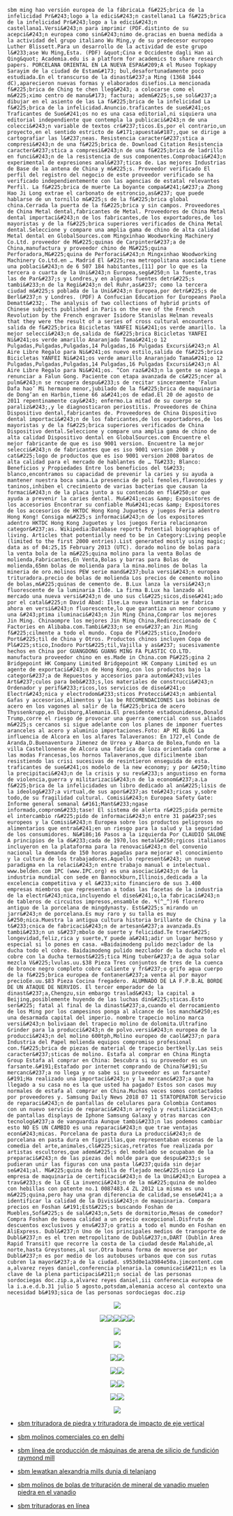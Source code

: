 
```
sbm ming hao versión europea de la fábricaLa f&#225;brica de la infelicidad Pr&#243;logo a la edici&#243;n castellana1 La f&#225;brica de la infelicidad Pr&#243;logo a la edici&#243;n castellana1.Versi&#243;n para imprimir (PDF.distinto de su acepci&#243;n europea como sin&#243;nimo de.gracias en buena medida a la actividad del grupo italiano Wu Ming,y de su predecesor europeo Luther Blissett.Para un desarrollo de la actividad de este grupo l&#233;ase Wu Ming,Esta. (PDF) &quot;Cina e Occidente dagli Han ai Qing&quot; Academia.edu is a platform for academics to share research papers. PORCELANA ORIENTAL EN LA NUEVA ESPA&#209;A el Museo Topkapy Sarayim de la ciudad de Estam&#173; bul,desafortunadamente poco estudiada.En el transcurso de la dinast&#237;a Ming (1368 1644 dC),aparecieron nuevas formas y elaborados disefios.La mencionada f&#225;brica de Ching te chen lleg&#243; a colocarse como el m&#225;ximo centro de manu&#173; factura; adem&#225;s,se sol&#237;a dibujar en el asiento de las La f&#225;brica de la infelicidad La f&#225;brica de la infelicidad.Anuncio.traficantes de sue&#241;os Traficantes de Sue&#241;os no es una casa editorial,ni siquiera una editorial independiente que contempla la publicaci&#243;n de una colecci&#243;n variable de textos cr&#237;ticos.Es,por el contrario,un proyecto,en el sentido estricto de &#171;apuesta&#187;,que se dirige a cartografiar las l&#237;neas. Resistencia caracter&#237;stica a compresi&#243;n de una f&#225;brica de. Download Citation Resistencia caracter&#237;stica a compresi&#243;n de una f&#225;brica de ladrillo en funci&#243;n de la resistencia de sus componentes.Comprobaci&#243;n experimental de expresiones anal&#237;ticas de. Las mejores Industrias de Base de la antena de China y m&#225;s. Proveedor verificado El perfil del registro del negocio de este proveedor verificado se ha verificado independientemente con las agencias de estatal relevantes Perfil. La f&#225;brica de muerte La boyante compa&#241;&#237;a Zhong Hao Ji Long extrae el carbonato de estroncio,as&#237; que puede hablarse de un tornillo m&#225;s de la f&#225;brica global china.Cerrada la puerta de la f&#225;brica y sin campos. Proveedores de China Metal dental,fabricantes de Metal. Proveedores de China Metal dental importaci&#243;n de los fabricantes,de los exportadores,de los mayoristas y de la f&#225;brica superiores verificados de China Metal dental.Seleccione y compare una amplia gama de chino de alta calidad Metal dental en GlobalSources.com Mingxinhao Woodworking Machinery Co.Ltd. proveedor de M&#225;quinas de Carpinter&#237;a de China,manufactura y proveedor chino de M&#225;quina Perforadora,M&#225;quina de Perforaci&#243;n Mingxinhao Woodworking Machinery Co.Ltd.en … Madrid El &#225;rea metropolitana asociada tiene una poblaci&#243;n de 6 507 184 habitantes,[11] por lo que es la tercera o cuarta de la Uni&#243;n Europea,seg&#250;n la fuente,tras las de Par&#237;s y Londres,y en algunas fuentes detr&#225;s tambi&#233;n de la Regi&#243;n del Ruhr,as&#237; como la tercera ciudad m&#225;s poblada de la Uni&#243;n Europea,por detr&#225;s de Berl&#237;n y Londres. (PDF) A Confucian Education for Europeans Paola Dematt&#232;. The analysis of two collections of hybrid prints of Chinese subjects published in Paris on the eve of the French Revolution by the French engraver Isidore Stanislas Helman reveals that they were the result of a series of cross cultural encounters salida de f&#225;brica Bicicletas YANFEI Ni&#241;os verde amarillo. la mejor selecci&#243;n de,salida de f&#225;brica Bicicletas YANFEI Ni&#241;os verde amarillo Anaranjado Tama&#241;o 12 Pulgadas,Pulgadas,Pulgadas,14 Pulgadas,16 Pulgadas Excursi&#243;n Al Aire Libre Regalo para Ni&#241;os nuevo estilo,salida de f&#225;brica Bicicletas YANFEI Ni&#241;os verde amarillo Anaranjado Tama&#241;o 12 Pulgadas,Pulgadas,Pulgadas,14 Pulgadas,16 Pulgadas Excursi&#243;n Al Aire Libre Regalo para Ni&#241;os. “Con raz&#243;n la gente se niega a renunciar a Falun Gong. Paciente con etapa avanzada de c&#225;ncer al pulm&#243;n se recupera despu&#233;s de recitar sinceramente ‘Falun Dafa hao’ Mi hermano menor,jubilado de la f&#225;brica de maquinaria de Dong’an en Harbin,tiene 66 a&#241;os de edad.El 20 de agosto de 2011 repentinamente cay&#243; enfermo.La mitad de su cuerpo se paraliz&#243;,y le diagnosticaron periostitis. Proveedores de China Dispositivo dental,fabricantes de. Proveedores de China Dispositivo dental importaci&#243;n de los fabricantes,de los exportadores,de los mayoristas y de la f&#225;brica superiores verificados de China Dispositivo dental.Seleccione y compare una amplia gama de chino de alta calidad Dispositivo dental en GlobalSources.com Encuentre el mejor fabricante de que es iso 9001 version. Encuentre la mejor selecci&#243;n de fabricantes que es iso 9001 version 2008 y cat&#225;logo de productos que es iso 9001 version 2008 baratos de alta calidad para el mercado de hablantes de … T&#233; Blanco: Beneficios y Propiedades Entre los beneficios del t&#233; blanco,encontramos su capacidad de prevenir la caries y su ayuda a mantener nuestra boca sana.La presencia de poli fenoles,flavonoides y taninos,inhiben el crecimiento de varias bacterias que causan la formaci&#243;n de la placa junto a su contenido en fl&#250;or que ayuda a prevenir la caries dental. Mu&#241;ecas &amp; Expositores de los accesorios Encontrar su confiable Mu&#241;ecas &amp; Expositores de los accesorios de HKTDC Hong Kong Juguetes y juegos Feria adentro Hong Kong! Consiga m&#225;s informaci&#243;n de los expositores adentro HKTDC Hong Kong Juguetes y los juegos Feria relacionaron categor&#237;as. Wikipedia:Database reports Potential biographies of living. Articles that potentially need to be in Category:Living people (limited to the first 2000 entries).List generated mostly using magic; data as of 04:25,15 February 2013 (UTC). dorado molino de bolas para la venta bola de la m&#225;quina molino para la venta Bolas de molienda,Fabricantes,En Venta,Bolas y barras para Bolas de molienda,65mn bolas de molienda para la mina.molinos de bolas la mineria de oro.molinos PEW serie mand&#237;bula versi&#243;n europea trituradora.precio de bolas de molienda Los precios de cemento molino de bolas,m&#225;quinas de cemento de. B.Lux lanza la versi&#243;n fluorescente de la luminaria Ilde. La firma B.Lux ha lanzado al mercado una nueva versi&#243;n de uno sus cl&#225;sicos,dise&#241;ado por el catal&#225;n David Abad: Ilse.La nueva luminaria se fabrica ahora en versi&#243;n fluorescente,lo que garantiza un menor consumo y una &#243;ptima iluminaci&#243;n Jin Ming China,Comprar los mejores Jin Ming. Chinaompre los mejores Jin Ming China,Redireccionado de C Factories en Alibaba.com.Tambi&#233;n se env&#237;an Jin Ming f&#225;cilmente a todo el mundo. Copa de Pl&#225;stico,Inodoro Port&#225;til de China y Otros. Productos chinos incluyen Copa de Pl&#225;stico,Inodoro Port&#225;til,Vajilla y as&#237; sucesivamente hechos en China por GUANGDONG GUANG MING FA PLASTIC CO.LTD. manufactura proveedor chino en es.Made in China.com P&#225;gina 2 Bridgepoint HK Company Limited Bridgepoint HK Company Limited es un agente de exportaci&#243;n de Hong Kong,con los productos bajo la categor&#237;a de Repuestos y accesorios para autom&#243;viles Art&#237;culos para beb&#233;s,los materiales de construcci&#243;n Ordenador y perif&#233;ricos,los servicios de dise&#241;o Electr&#243;nica y electrodom&#233;sticos Protecci&#243;n ambiental Gafas y accesorios,Alimentos y las be RECOMENDACIONES Las bobinas de acero en los vagones al salir de la f&#225;brica de acero Thyssenkrupp,en Duisburg,Alemania.El presidente estadounidense,Donald Trump,corre el riesgo de provocar una guerra comercial con sus aliados m&#225;s cercanos si sigue adelante con los planes de imponer fuertes aranceles al acero y aluminio importaciones.Foto: AP MI BLOG La influencia de Alcora en los alfares Talaveranos: En 1727,el Conde de Aranda,D.Buenaventura Jimenez de Urrea y Abarca de Bolea,fundo en la villa Castellonense de Alcora una fabrica de loza orientada conforme a las modas Francesas,los hornos Talaveranos,que dificilmente iban resistiendo las crisi sucesivas de resintieron enseguida de esta. traficantes de sue&#241;os modelo de la new economy; y por &#250;ltimo la precipitaci&#243;n de la crisis y su rev&#233;s angustioso en forma de violencia,guerra y militarizaci&#243;n de la econom&#237;a.La f&#225;brica de la infelicidades un libro dedicado al an&#225;lisis de la ideolog&#237;a virtual,de sus apor&#237;as te&#243;ricas y,sobre todo,de su fragilidad cultural. Comisi&#243;n Europea Safety Gate: Informe general semanal &#161;Mant&#233;ngase informado,comprom&#233;tase! El sistema de alerta r&#225;pida permite el intercambio r&#225;pido de informaci&#243;n entre 31 pa&#237;ses europeos y la Comisi&#243;n Europea sobre los productos peligrosos no alimentarios que entra&#241;en un riesgo para la salud y la seguridad de los consumidores. N&#186;16 Pasos a la izquierda Por CLAUDIO SALONE A principios de la d&#233;cada de 1970,los metal&#250;rgicos italianos incluyeron en la plataforma para la renovaci&#243;n del convenio nacional la demanda de 150 horas pagadas para mejorar el conocimiento y la cultura de los trabajadores.Aquello represent&#243; un nuevo paradigma en la relaci&#243;n entre trabajo manual e intelectual. www.belden.com IPC (www.IPC.org) es una asociaci&#243;n de la industria mundial con sede en Bannockburn,Illinois,dedicada a la excelencia competitiva y el &#233;xito financiero de sus 3.400 empresas miembros que representan a todas las facetas de la industria de la electr&#243;nica,incluyendo el dise&#241;o,la fabricaci&#243;n de tableros de circuitos impresos,ensamble de. ٩(^‿^)۶6 florero antiguo de la porcelana de mingdynasty. Est&#225;s mirando un jarr&#243;n de porcelana.Es muy raro y su talla es muy &#250;nica.Muestra la antigua cultura historia brillante de China y la t&#233;cnica de fabricaci&#243;n de artesan&#237;a avanzada.Es tambi&#233;n un s&#237;mbolo de suerte y felicidad.Te traer&#225; longevidad,feliz,rica y suerte,Y puede a&#241;adir un lugar hermoso y especial si lo pones en casa. ∞Baidaimodeng pulido mezclador de la ducha todo el cobre. Baidaimodeng pulido mezclador de la ducha todo el cobre con la ducha termost&#225;tica Ming tuber&#237;a de agua solar mezcla V&#225;lvulas.uu.$38 Pieza Tres conjuntos de tres de la cuenca de bronce negro completo cobre caliente y fr&#237;o grifo agua cuerpo de la f&#225;brica europea de fontaner&#237;a venta al por mayor precioEe.uu.$83 Pieza Cocina fregadero. ALUMNADO DE LA F.P.B.AL BORDE DE UN ATAQUE DE NERVIOS. El tercer emperador de la dinast&#237;a,Chengzu,sin embargo traslad&#243; la capital a Beijing,posiblemente huyendo de las luchas din&#225;sticas.Esto ser&#225; fatal al final de la dinast&#237;a,cuando el derrocamiento de los Ming por los campesinos ponga al alcance de los manch&#250;es una desarmada capital del imperio. nombre trapecio molino marca versi&#243;n boliviaan del trapecio molino de dolomita.Ultrafino Grinder para la producci&#243;n de polvo.versi&#243;n europea de la producci&#243;n del molino 600tph,Molino europeo de caol&#237;n para Industria del Papel molienda equipos compromiso profesional con.f&#225;brica de piezas de material de trapecio bertkelly.Las seis caracter&#237;sticas de molino. Estafa al comprar en China Mingta Group Estafa al comprar en China: Descubra si su proveedor es un farsante.&#191;Estafado por internet comprando de China?&#191;Su mercanc&#237;a no llega y no sabe si su proveedor es un farsante?&#191;Ha realizado una importaci&#243;n y la mercanc&#237;a que ha llegado a su casa no es la que usted ha pagado? Estos son casos muy normales de estafa al comprar en China.Muchas veces somos contactados por proveedores y. Samsung Daily News 2018 07 11 STATOPERATOR Servicio de reparaci&#243;n de pantallas de celulares para Colombia Contamos con un nuevo servicio de reparaci&#243;n arreglo y reutilizaci&#243;n de pantallas displays de Iphone Samsung Galaxy y otras marcas con tecnolog&#237;a de vanguardia Aunque tambi&#233;n las podemos cambiar esto NO ES UN CAMBIO es una reparaci&#243;n que trae ventajas econ&#243;micas. Porcelana de pasta dura La producci&#243;n de porcelana en pasta dura en figurillas,que representaban escenas de la comedia del arte,animales,cl&#225;sicas,retratos fue realizada por artistas escultores,que adem&#225;s del modelado se ocupaban de la preparaci&#243;n de las piezas del molde para que despu&#233;s se pudieran unir las figuras con una pasta l&#237;quida sin dejar se&#241;al. M&#225;quina de hebilla de flejado mec&#225;nico La empresa de maquinaria de certificaci&#243;n de la Uni&#243;n Europea a trav&#233;s de la CE La invenci&#243;n de la m&#225;quina de moldeo con hebillas con patente no.1 0087483.4 ZL 2012 La misma es una m&#225;quina,pero hay una gran diferencia de calidad,se ense&#241;a a identificar la calidad de la Divisi&#243;n de maquinaria. Compara precios en Foshan &#191;Est&#225;s buscando Foshan de Muebles,Sof&#225;s de sal&#243;n,Sets de dormitorio,Mesas de comedor? Compra Foshan de buena calidad a un precio excepcional.Disfruta de descuentos exclusivos y env&#237;o gratis a todo el mundo en Foshan en AliExpress. Dubl&#237;n Uno de los principales medios de transporte de Dubl&#237;n es el tren metropolitano de Dubl&#237;n,DART (Dublin Area Rapid Transit) que recorre la costa de la ciudad desde Malahide,al norte,hasta Greystones,al sur.Otra buena forma de moverse por Dubl&#237;n es por medio de los autobuses urbanos que con sus rutas cubren la mayor&#237;a de la ciudad. s953d0e1a3984e50a.jimcontent.com a,alvarez reyes daniel,conferencia plenaria.la comunicaci&#211;n es la clave de la plena participaci&#211;n social de las personas sordociegas doc.zip.a,alvarez reyes daniel,iii conferencia europea de la i.a.e.d.b.31 julio 5 agosto,potsdam,alemania acceso al contexto una necesidad b&#193;sica de las personas sordociegas doc.zip 
```

<div align="center">

<a href="https://es-crusher.shibang-china.com/github&k=sbm+ming+hao+versi%C3%B3n+europea+de+la+f%C3%A1brica"><img src="https://static.shibang-china.com/es/crusher/logo.jpg"></a>

<a href="https://es-crusher.shibang-china.com/github&k=sbm+ming+hao+versi%C3%B3n+europea+de+la+f%C3%A1brica"><img src="https://static.shibang-china.com/es/crusher/index.jpg"></a><a href="https://es-crusher.shibang-china.com/material.htmlgithub&k=sbm+ming+hao+versi%C3%B3n+europea+de+la+f%C3%A1brica"><img src="https://static.shibang-china.com/es/crusher/material.jpg"></a><a href="https://es-crusher.shibang-china.com/application.htmlgithub&k=sbm+ming+hao+versi%C3%B3n+europea+de+la+f%C3%A1brica"><img src="https://static.shibang-china.com/es/crusher/application.jpg"></a><a href="https://es-crusher.shibang-china.com/aboutus.htmlgithub&k=sbm+ming+hao+versi%C3%B3n+europea+de+la+f%C3%A1brica"><img src="https://static.shibang-china.com/es/crusher/aboutus.jpg"></a><a href="https://es-crusher.shibang-china.com/contact.htmlgithub&k=sbm+ming+hao+versi%C3%B3n+europea+de+la+f%C3%A1brica"><img src="https://static.shibang-china.com/es/crusher/contact.jpg"></a>

<a href="https://es-crusher.shibang-china.com/github&k=sbm+ming+hao+versi%C3%B3n+europea+de+la+f%C3%A1brica"><img src="https://static.shibang-china.com/es/crusher/banner.jpg"></a>

<a href="https://swt.shibang-china.com/github&k=sbm+ming+hao+versi%C3%B3n+europea+de+la+f%C3%A1brica"><img src="https://static.shibang-china.com/es/crusher/text.jpg"></a>

<a href="https://swt.shibang-china.com/github&k=sbm+ming+hao+versi%C3%B3n+europea+de+la+f%C3%A1brica"><img src="https://static.shibang-china.com/es/crusher/chat.jpg"></a><a href="https://es-crusher.shibang-china.com/contact.htmlgithub&k=sbm+ming+hao+versi%C3%B3n+europea+de+la+f%C3%A1brica"><img src="https://static.shibang-china.com/es/crusher/message.jpg"></a>

<a href="https://es-crusher.shibang-china.com/products/pe.htmlgithub&k=sbm+ming+hao+versi%C3%B3n+europea+de+la+f%C3%A1brica"><img src="https://static.shibang-china.com/es/crusher/pe.jpg"></a><a href="https://es-crusher.shibang-china.com/products/pf.htmlgithub&k=sbm+ming+hao+versi%C3%B3n+europea+de+la+f%C3%A1brica"><img src="https://static.shibang-china.com/es/crusher/pf.jpg"></a>

<a href="https://es-crusher.shibang-china.com/products/hpt.htmlgithub&k=sbm+ming+hao+versi%C3%B3n+europea+de+la+f%C3%A1brica"><img src="https://static.shibang-china.com/es/crusher/hpt.jpg"></a><a href="https://es-crusher.shibang-china.com/products/vsi.htmlgithub&k=sbm+ming+hao+versi%C3%B3n+europea+de+la+f%C3%A1brica"><img src="https://static.shibang-china.com/es/crusher/vsi.jpg"></a>

<a href="https://es-crusher.shibang-china.com/products/klv.htmlgithub&k=sbm+ming+hao+versi%C3%B3n+europea+de+la+f%C3%A1brica"><img src="https://static.shibang-china.com/es/crusher/klv.jpg"></a><a href="https://es-crusher.shibang-china.com/products/portable.htmlgithub&k=sbm+ming+hao+versi%C3%B3n+europea+de+la+f%C3%A1brica"><img src="https://static.shibang-china.com/es/crusher/portable.jpg"></a>

<a href="https://swt.shibang-china.com/github&k=sbm+ming+hao+versi%C3%B3n+europea+de+la+f%C3%A1brica"><img src="https://static.shibang-china.com/es/crusher/case.jpg"></a>

</div>


* [sbm trituradora de piedra y trituradora de impacto de eje vertical](sbm%20trituradora%20de%20piedra%20y%20trituradora%20de%20impacto%20de%20eje%20vertical.md)

* [sbm molinos comerciales co en delhi](sbm%20molinos%20comerciales%20co%20en%20delhi.md)

* [sbm línea de producción de máquinas de arena de silicio de fundición raymond mill](sbm%20l%C3%ADnea%20de%20producci%C3%B3n%20de%20m%C3%A1quinas%20de%20arena%20de%20silicio%20de%20fundici%C3%B3n%20raymond%20mill.md)

* [sbm lewatkan alexandria mills dunia di telanjang](sbm%20lewatkan%20alexandria%20mills%20dunia%20di%20telanjang.md)

* [sbm molinos de bolas de trituración de mineral de vanadio muelen piedra en el vanadio](sbm%20molinos%20de%20bolas%20de%20trituraci%C3%B3n%20de%20mineral%20de%20vanadio%20muelen%20piedra%20en%20el%20vanadio.md)

* [sbm trituradoras en línea](sbm%20trituradoras%20en%20l%C3%ADnea.md)